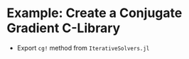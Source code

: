 # Example: Create a Conjugate Gradient C-Library

* Export `cg!` method from `IterativeSolvers.jl` 
